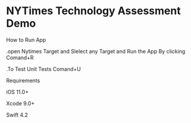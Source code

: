 # NYTimes Technology Assessment Demo

How to Run App

.open Nytimes Target and Slelect any Target and Run the App By clicking Comand+R

.To Test Unit Tests Comand+U

Requirements

iOS 11.0+ 

Xcode 9.0+

Swift 4.2

